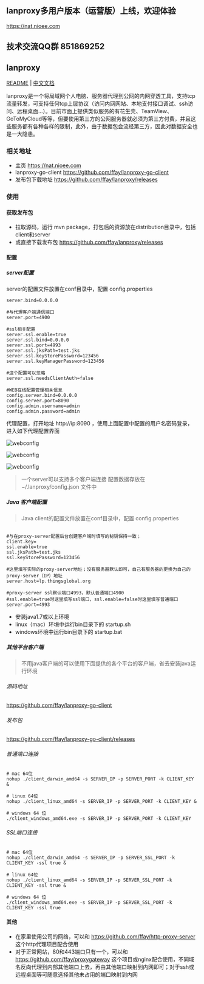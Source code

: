 ## lanproxy多用户版本（运营版）上线，欢迎体验

https://nat.nioee.com

## 技术交流QQ群 851869252

lanproxy
--------

[README](README_en.md) | [中文文档](README.md)

lanproxy是一个将局域网个人电脑、服务器代理到公网的内网穿透工具，支持tcp流量转发，可支持任何tcp上层协议（访问内网网站、本地支付接口调试、ssh访问、远程桌面...）。目前市面上提供类似服务的有花生壳、TeamView、GoToMyCloud等等，但要使用第三方的公网服务器就必须为第三方付费，并且这些服务都有各种各样的限制，此外，由于数据包会流经第三方，因此对数据安全也是一大隐患。

### 相关地址

- 主页 https://nat.nioee.com
- lanproxy-go-client https://github.com/ffay/lanproxy-go-client
- 发布包下载地址 https://github.com/ffay/lanproxy/releases

### 使用

#### 获取发布包

-	拉取源码，运行 mvn package，打包后的资源放在distribution目录中，包括client和server
-	或直接下载发布包  https://github.com/ffay/lanproxy/releases

#### 配置

##### server配置

server的配置文件放置在conf目录中，配置 config.properties

```properties
server.bind=0.0.0.0

#与代理客户端通信端口
server.port=4900

#ssl相关配置
server.ssl.enable=true
server.ssl.bind=0.0.0.0
server.ssl.port=4993
server.ssl.jksPath=test.jks
server.ssl.keyStorePassword=123456
server.ssl.keyManagerPassword=123456

#这个配置可以忽略
server.ssl.needsClientAuth=false

#WEB在线配置管理相关信息
config.server.bind=0.0.0.0
config.server.port=8090
config.admin.username=admin
config.admin.password=admin
```

代理配置，打开地址 http://ip:8090 ，使用上面配置中配置的用户名密码登录，进入如下代理配置界面

![webconfig](readme_zh_client_list.png)

![webconfig](readme_zh_proxy_list.png)

![webconfig](readme_zh_stat_list.png)

> 一个server可以支持多个客户端连接
> 配置数据存放在 ~/.lanproxy/config.json 文件中

##### Java 客户端配置

> Java client的配置文件放置在conf目录中，配置 config.properties

```properties

#与在proxy-server配置后台创建客户端时填写的秘钥保持一致；
client.key=
ssl.enable=true
ssl.jksPath=test.jks
ssl.keyStorePassword=123456

#这里填写实际的proxy-server地址；没有服务器默认即可，自己有服务器的更换为自己的proxy-server（IP）地址
server.host=lp.thingsglobal.org

#proxy-server ssl默认端口4993，默认普通端口4900
#ssl.enable=true时这里填写ssl端口，ssl.enable=false时这里填写普通端口
server.port=4993
```

- 安装java1.7或以上环境
- linux（mac）环境中运行bin目录下的 startup.sh
- windows环境中运行bin目录下的 startup.bat

##### 其他平台客户端

> 不用java客户端的可以使用下面提供的各个平台的客户端，省去安装java运行环境

###### 源码地址

https://github.com/ffay/lanproxy-go-client

###### 发布包

https://github.com/ffay/lanproxy-go-client/releases

###### 普通端口连接

```shell
# mac 64位
nohup ./client_darwin_amd64 -s SERVER_IP -p SERVER_PORT -k CLIENT_KEY &

# linux 64位
nohup ./client_linux_amd64 -s SERVER_IP -p SERVER_PORT -k CLIENT_KEY &

# windows 64 位
./client_windows_amd64.exe -s SERVER_IP -p SERVER_PORT -k CLIENT_KEY
```

###### SSL端口连接

```shell
# mac 64位
nohup ./client_darwin_amd64 -s SERVER_IP -p SERVER_SSL_PORT -k CLIENT_KEY -ssl true &

# linux 64位
nohup ./client_linux_amd64 -s SERVER_IP -p SERVER_SSL_PORT -k CLIENT_KEY -ssl true &

# windows 64 位
./client_windows_amd64.exe -s SERVER_IP -p SERVER_SSL_PORT -k CLIENT_KEY -ssl true
```

#### 其他

- 在家里使用公司的网络，可以和 https://github.com/ffay/http-proxy-server 这个http代理项目配合使用
- 对于正常网站，80和443端口只有一个，可以和 https://github.com/ffay/proxygateway 这个项目或nginx配合使用，不同域名反向代理到内部其他端口上去，再由其他端口映射到内网即可；对于ssh或远程桌面等可随意选择其他未占用的端口映射到内网
